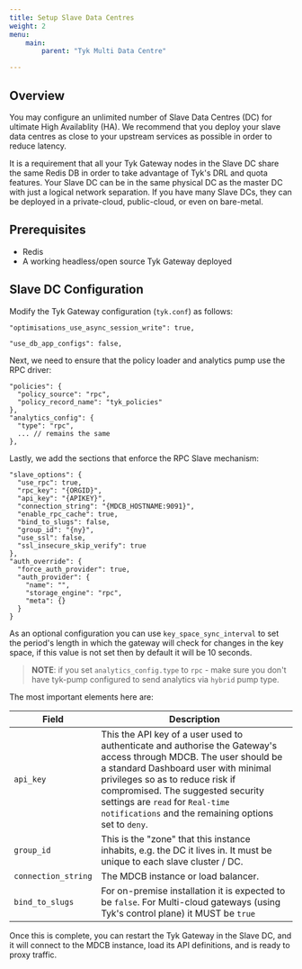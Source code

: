 ```yaml
---
title: Setup Slave Data Centres
weight: 2
menu:
    main: 
        parent: "Tyk Multi Data Centre"

---
```


## <a name="overview"></a>Overview

You may configure an unlimited number of Slave Data Centres (DC) for ultimate High Availablity (HA). We recommend that you deploy your slave data centres as close to your upstream services as possible in order to reduce latency.

It is a requirement that all your Tyk Gateway nodes in the Slave DC share the same Redis DB in order to take advantage of Tyk's DRL and quota features.
Your Slave DC can be in the same physical DC as the master DC with just a logical network separation. If you have many Slave DCs, they can be deployed in a private-cloud, public-cloud, or even on bare-metal.

## <a name="prequisites"></a>Prerequisites

* Redis
* A working headless/open source Tyk Gateway deployed

## <a name="slave dc configuration"></a>Slave DC Configuration

Modify the Tyk Gateway configuration (`tyk.conf`) as follows:

`"optimisations_use_async_session_write": true,`

`"use_db_app_configs": false,`

Next, we need to ensure that the policy loader and analytics pump use the RPC driver:

```{.json}
"policies": {
  "policy_source": "rpc",
  "policy_record_name": "tyk_policies"
},
"analytics_config": {
  "type": "rpc",
  ... // remains the same
},
```

Lastly, we add the sections that enforce the RPC Slave mechanism:

```{.json}
"slave_options": {
  "use_rpc": true,
  "rpc_key": "{ORGID}",
  "api_key": "{APIKEY}",
  "connection_string": "{MDCB_HOSTNAME:9091}",
  "enable_rpc_cache": true,
  "bind_to_slugs": false,
  "group_id": "{ny}",
  "use_ssl": false,
  "ssl_insecure_skip_verify": true
},
"auth_override": {
  "force_auth_provider": true,
  "auth_provider": {
    "name": "",
    "storage_engine": "rpc",
    "meta": {}
  }
}
```

As an optional configuration you can use `key_space_sync_interval` to set the period's length in which the gateway will check for changes in the key space, if this value is not set then by default it will be 10 seconds.

> **NOTE**: if you set `analytics_config.type` to `rpc` - make sure you don't have tyk-pump configured to send analytics via `hybrid` pump type.

The most important elements here are:

| Field         | Description    |
|---------------|----------------|
|`api_key`      |This the API key of a user used to authenticate and authorise the Gateway's access through MDCB. The user should be a standard Dashboard user with minimal privileges so as to reduce risk if compromised. The suggested security settings are `read` for `Real-time notifications` and the remaining options set to `deny`.|
|`group_id`    |This is the "zone" that this instance inhabits, e.g. the DC it lives in. It must be unique to each slave cluster / DC.|
|`connection_string`     |The MDCB instance or load balancer.|
| `bind_to_slugs` | For on-premise installation it is expected to be `false`. For Multi-cloud gateways (using Tyk's control plane) it MUST be `true` |

Once this is complete, you can restart the Tyk Gateway in the Slave DC, and it will connect to the MDCB instance, load its API definitions, and is ready to proxy traffic.

